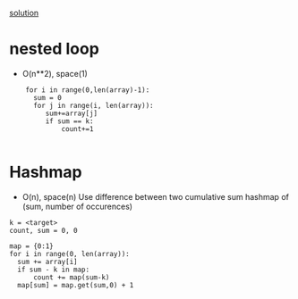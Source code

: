 [solution](https://leetcode.com/problems/subarray-sum-equals-k/solution/)

# nested loop
- O(n**2), space(1)
```
    for i in range(0,len(array)-1):
      sum = 0
      for j in range(i, len(array)):
         sum+=array[j]
         if sum == k:
             count+=1
        
```

# Hashmap
- O(n), space(n)
Use difference between two cumulative sum 
hashmap of (sum, number of occurences)
```
k = <target>
count, sum = 0, 0
        
map = {0:1}
for i in range(0, len(array)):
  sum += array[i]
  if sum - k in map:
      count += map(sum-k)
  map[sum] = map.get(sum,0) + 1
            
```
